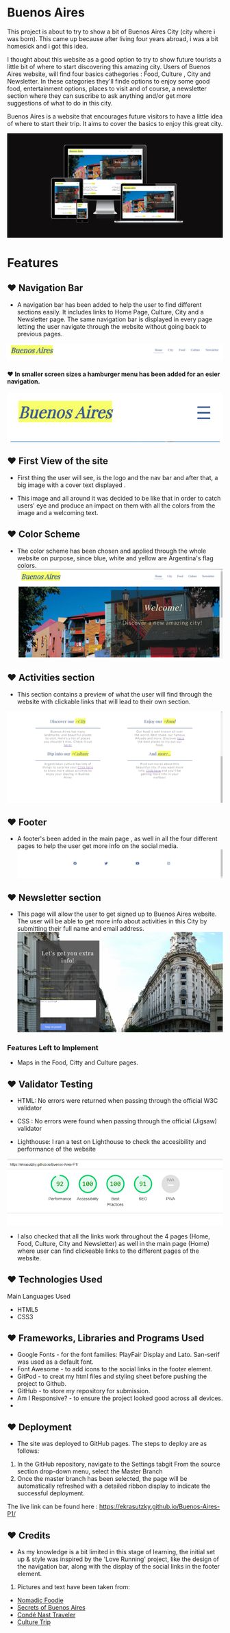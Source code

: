 # Buenos Aires

This project is about to try to show a bit of Buenos Aires City (city where i was born). This came up because after living four years abroad, i was a bit homesick and i got this idea.

I thought about this website as a good option to try to show future tourists a little bit of where to start discovering this amazing city. 
Users of Buenos Aires website, will find four basics cathegories : Food, Culture , City and Newsletter. In these categories they'll finde options to enjoy some good food, entertainment options, places to visit and of course, a newsletter section where they can suscribe to ask anything and/or get more suggestions of what to do in this city. 

Buenos Aires is a website that encourages future visitors to have a little idea of where to start their trip. It aims to cover the basics to enjoy this great city.

![display in different devices](./assets/images-readme/devices.png)

# Features
## ♥ Navigation Bar

- A navigation bar has been added to help the user to find different sections easily. It includes links to Home Page, Culture, City and a Newsletter page. 
The same navigation bar is displayed in every page letting the user navigate through the website without going back to previous pages. 

![head and nav](./assets/images-readme/head.png)

#### ♥ In smaller screen sizes a hamburger menu has been added for an esier navigation.
![hamburger menu](./assets/images-readme/hamburguer.png)


## ♥ First View of the site

- First thing the user will see, is the logo and the nav bar and after that, a big image with a cover text displayed . 

- This image and all around it was decided to be like that in order to catch users' eye and produce an impact on them with all the colors from the image and a welcoming text. 

 ## ♥ Color Scheme
 - The color scheme has been chosen and applied through the whole website on purpose, since blue, white and yellow are Argentina's flag colors.
![main image](./assets/images-readme/first-view.png)

## ♥ Activities section

- This section contains a preview of what the user will find through the website with clickable links that will lead to their own section. 

![activities](./assets/images-readme/activities-section.png)

## ♥ Footer

- A footer's been added in the main page , as well in all the four different pages to help the user get more info on the social media. 
![footer image from main page](./assets/images-readme/footer.png)


## ♥ Newsletter section
- This page will allow the user to get signed up to Buenos Aires website. The user will be able to get more info about activities in this City by submitting  their full name and email address.
![newsletter](./assets/images-readme/news.png)


### Features Left to Implement
 
 - Maps in the Food, Citty and Culture pages.

 ## ♥ Validator Testing
- HTML:
No errors were returned when passing through the official W3C validator

- CSS :
No errors were found when passing through the official (Jigsaw) validator

- Lighthouse:
I ran a test on Lighthouse to check the accesibility and performance  of the website

![lighthouse](./assets/images-readme/lighthousescreen.png)

- I also checked that all the links work throughout the 4 pages (Home, Food, Culture, City and Newsletter) as well in the main page (Home) where user can find clickeable links to the different pages of the website. 

## ♥ Technologies Used
Main Languages Used
- HTML5
- CSS3
## ♥ Frameworks, Libraries and Programs Used
- Google Fonts - for the font families: PlayFair Display and Lato.  San-serif was used as a default font.
- Font Awesome - to add icons to the social links in the footer element.
- GitPod - to creat my html files and styling sheet before pushing the project to Github.
- GitHub - to store my repository for submission.
- Am I Responsive? - to ensure the project looked good across all devices.
- 
## ♥ Deployment
- The site was deployed to GitHub pages. The steps to deploy are as follows:
1. In the GitHub repository, navigate to the Settings tabgit
From the source section drop-down menu, select the Master Branch
2. Once the master branch has been selected, the page will be automatically refreshed with a detailed ribbon display to indicate the successful deployment.

The live link can be found here : https://ekrasutzky.github.io/Buenos-Aires-P1/

## ♥ Credits
- As my knowledge is a bit  limited in this stage of learning, the initial set up & style was inspired by the 'Love Running' project, like  the design of the navigation bar, along with the display of the social links in the footer element.

1. Pictures and text have been taken from: 
-  [Nomadic Foodie](https://nomadicfoodist.com/best-restaurants-in-buenos-aires/)
-  [Secrets of Buenos Aires](https://secretsofbuenosaires.com/things-to-do-in-buenos-aires/)
-  [Condé Nast Traveler](https://www.cntraveler.com/gallery/best-museums-to-visit-in-buenos-aires)
-  [Culture Trip](https://theculturetrip.com/south-america/argentina/articles/15-must-visit-attractions-in-buenos-aires/)


